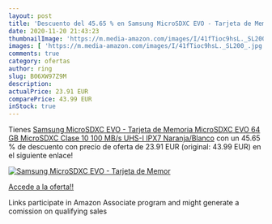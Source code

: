 ```yaml
---
layout: post
title: 'Descuento del 45.65 % en Samsung MicroSDXC EVO - Tarjeta de Memor'
date: 2020-11-20 21:43:23
thumbnailImage: 'https://m.media-amazon.com/images/I/41fTioc9hsL._SL200_.jpg'
images: [ 'https://m.media-amazon.com/images/I/41fTioc9hsL._SL200_.jpg' ]
comments: true
category: ofertas
author: ring
slug: B06XW97Z9M
description:
actualPrice: 23.91 EUR
comparePrice: 43.99 EUR
inStock: true
---
```


Tienes [Samsung MicroSDXC EVO - Tarjeta de Memoria  MicroSDXC EVO  64 GB  MicroSDXC  Clase 10  100 MB/s  UHS-I  IPX7   Naranja/Blanco](https://www.amazon.es/dp/B06XW97Z9M/?tag=tolees-21) con un 45.65 % de descuento con precio de oferta de 23.91 EUR (original: 43.99 EUR) en el siguiente enlace!

[![Samsung MicroSDXC EVO - Tarjeta de Memor](https://m.media-amazon.com/images/I/41fTioc9hsL._SL200_.jpg)](https://www.amazon.es/dp/B06XW97Z9M/?tag=tolees-21)

[Accede a la oferta!!](https://www.amazon.es/dp/B06XW97Z9M/?tag=tolees-21)

Links participate in Amazon Associate program and might generate a comission on qualifying sales


